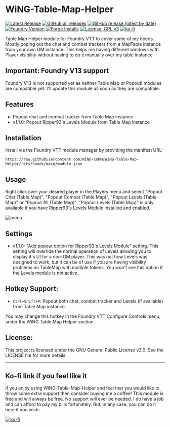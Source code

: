 # WiNG-Table-Map-Helper

[![Latest Release](https://img.shields.io/github/v/release/WiNG-CoMM/WiNG-Table-Map-Helper?style=for-the-badge&label=Latest%20Release)](https://github.com/WiNG-CoMM/WiNG-Table-Map-Helper/releases)
[![GitHub all releases](https://img.shields.io/github/downloads/WiNG-CoMM/WiNG-Table-Map-Helper/total?style=for-the-badge&label=Total%20Downloads)](https://github.com/WiNG-CoMM/WiNG-Table-Map-Helper/releases)
[![GitHub release (latest by date)](https://img.shields.io/github/downloads/WiNG-CoMM/WiNG-Table-Map-Helper/latest/total?style=for-the-badge&label=Latest%20Release%20Downloads)](https://github.com/WiNG-CoMM/WiNG-Table-Map-Helper/releases/latest)
[![Foundry Version](https://img.shields.io/endpoint?url=https%3A%2F%2Ffoundryshields.com%2Fversion%3Fstyle%3Dfor-the-badge%26name%3DWiNG-Table-Map-Helper%26compatibility%3D12%2C13%26url%3Dhttps%3A%2F%2Fraw.githubusercontent.com%2FWiNG-CoMM%2FWiNG-Table-Map-Helper%2Fmain%2Fmodule.json)](https://foundryvtt.com/packages/WiNG-Table-Map-Helper/)
[![Forge Installs](https://img.shields.io/badge/dynamic/json?label=Forge%20Installs&query=package.installs&suffix=%25&url=https%3A%2F%2Fforge-vtt.com%2Fapi%2Fbazaar%2Fpackage%2FWiNG-Table-Map-Helper&colorB=4aa94a&style=for-the-badge)](https://forge-vtt.com/bazaar#package=WiNG-Table-Map-Helper)
[![License: GPL v3](https://img.shields.io/badge/License-GPLv3-blue.svg?style=for-the-badge)](https://www.gnu.org/licenses/gpl-3.0)
[![ko-fi](https://img.shields.io/badge/Support%20Me-Ko--fi-FF5E5B?style=for-the-badge&logo=ko-fi&logoColor=white)](https://ko-fi.com/wingc)

Table Map Helper module for Foundry VTT to cover some of my needs.
Mostly poping out the chat and combat trackers from a MapTable instance from your own GM instance. This helps me having different windows with Player visibility without having to do it manually over my table instance.

## Important: Foundry V13 support

Foundry V13 is not supported yet as neither Table Map or Popout! modules are compatible yet. I'll update this module as soon as they are compatible.

## Features

- Popout chat and combat tracker from Table Map instance
- v1.1.0: Popout Ripper93's Levels Module from Table Map instance

## Installation

Install via the Foundry VTT module manager by providing the manifest URL:

```plaintext
https://raw.githubusercontent.com/WiNG-CoMM/WiNG-Table-Map-Helper/refs/heads/main/module.json
```

## Usage

Right click over your desired player in the Players menu and select "Popout Chat (Table Map)", "Popout Combat (Table Map)", "Popout Levels (Table Map)" or "Popout All (Table Map)". "Popout Levels (Table Map)" is only available if you have Ripper93's Levels Module installed and enabled.

![menu](https://github.com/user-attachments/assets/8e1b05be-de8f-4bcc-af82-f01a36ea03e0)

## Settings

- v1.1.0: "Add popout option for Ripper93's Levels Module" setting. This setting will override the normal operation of Levels allowing you to display it's UI for a non-GM player. This was not how Levels was designed to work, but it can be of use if you are having visibility problems on TableMap with multiple tokens. You won't see this option if the Levels module is not active.

## Hotkey Support:
- `Ctrl+Shift+P`: Popout both chat, combat tracker and Levels (if available) from Table Map instance

You may change this hotkey in the Foundry VTT Configure Controls menu, under the WiNG Table Map Helper section.

## License:
This project is licensed under the GNU General Public License v3.0. See the LICENSE file for more details.

---

## Ko-fi link if you feel like it

If you enjoy using WiNG-Table-Map-Helper and feel that you would like to throw some extra support then consider buying me a coffee! This module is free and will always be free. No support will ever be needed. I do have a job and can afford to pay my bills fortunately. But, in any case, you can do it here if you wish:

[![ko-fi](https://ko-fi.com/img/githubbutton_sm.svg)](https://ko-fi.com/wingc)
